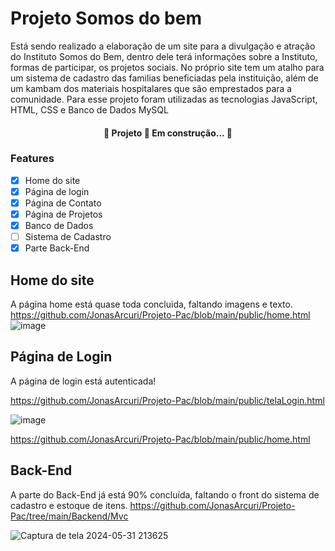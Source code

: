 # Projeto Somos do bem

Está sendo realizado a elaboração de um site para a divulgação e atração do Instituto Somos do Bem, dentro dele terá informações sobre a Instituto, formas de participar, os projetos sociais. No próprio site tem um atalho para um sistema de cadastro das familias beneficiadas pela instituição, além de um kambam dos materiais hospitalares que são emprestados para a comunidade. Para esse projeto foram utilizadas as tecnologias JavaScript, HTML, CSS e Banco de Dados MySQL


<h4 align="center"> 
	🚧  Projeto 🚀 Em construção...  🚧
</h4>


### Features

- [x] Home do site
- [x] Página de login
- [X] Página de Contato
- [X] Página de Projetos
- [X] Banco de Dados
- [ ] Sistema de Cadastro
- [X] Parte Back-End

## Home do site
A página home está quase toda concluida, faltando imagens e texto.
https://github.com/JonasArcuri/Projeto-Pac/blob/main/public/home.html
![image](https://github.com/JonasArcuri/Projeto-Pac/assets/142356733/76485adb-4f20-4076-84e1-22df57ac5a74)



## Página de Login

A página de login está autenticada!

https://github.com/JonasArcuri/Projeto-Pac/blob/main/public/telaLogin.html

![image](https://github.com/JonasArcuri/Projeto-Pac/assets/142356733/db5612ad-fba2-4a38-bdd3-2869990936c3)

https://github.com/JonasArcuri/Projeto-Pac/blob/main/public/home.html

## Back-End

A parte do Back-End já está 90% concluída, faltando o front do sistema de cadastro e estoque de itens.
https://github.com/JonasArcuri/Projeto-Pac/tree/main/Backend/Mvc

![Captura de tela 2024-05-31 213625](https://github.com/JonasArcuri/Projeto-Pac/assets/125512149/9b5335b5-642e-4e4a-9e88-a3966e166cb1)




